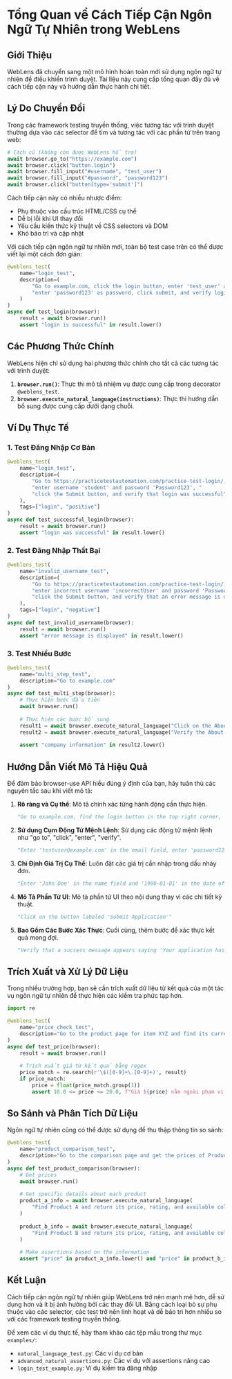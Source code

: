 # Tổng Quan về Cách Tiếp Cận Ngôn Ngữ Tự Nhiên trong WebLens

## Giới Thiệu

WebLens đã chuyển sang một mô hình hoàn toàn mới sử dụng ngôn ngữ tự nhiên để điều khiển trình duyệt. Tài liệu này cung cấp tổng quan đầy đủ về cách tiếp cận này và hướng dẫn thực hành chi tiết.

## Lý Do Chuyển Đổi

Trong các framework testing truyền thống, việc tương tác với trình duyệt thường dựa vào các selector để tìm và tương tác với các phần tử trên trang web:

```python
# Cách cũ (không còn được WebLens hỗ trợ)
await browser.go_to("https://example.com")
await browser.click("button.login")
await browser.fill_input("#username", "test_user")
await browser.fill_input("#password", "password123")
await browser.click("button[type='submit']")
```

Cách tiếp cận này có nhiều nhược điểm:
- Phụ thuộc vào cấu trúc HTML/CSS cụ thể
- Dễ bị lỗi khi UI thay đổi
- Yêu cầu kiến thức kỹ thuật về CSS selectors và DOM
- Khó bảo trì và cập nhật

Với cách tiếp cận ngôn ngữ tự nhiên mới, toàn bộ test case trên có thể được viết lại một cách đơn giản:

```python
@weblens_test(
    name="login_test",
    description=(
        "Go to example.com, click the login button, enter 'test_user' as username, "
        "enter 'password123' as password, click submit, and verify login is successful"
    )
)
async def test_login(browser):
    result = await browser.run()
    assert "login is successful" in result.lower()
```

## Các Phương Thức Chính

WebLens hiện chỉ sử dụng hai phương thức chính cho tất cả các tương tác với trình duyệt:

1. **`browser.run()`**: Thực thi mô tả nhiệm vụ được cung cấp trong decorator `@weblens_test`.
2. **`browser.execute_natural_language(instructions)`**: Thực thi hướng dẫn bổ sung được cung cấp dưới dạng chuỗi.

## Ví Dụ Thực Tế

### 1. Test Đăng Nhập Cơ Bản

```python
@weblens_test(
    name="login_test",
    description=(
        "Go to https://practicetestautomation.com/practice-test-login/, "
        "enter username 'student' and password 'Password123', "
        "click the Submit button, and verify that login was successful"
    ),
    tags=["login", "positive"]
)
async def test_successful_login(browser):
    result = await browser.run()
    assert "login was successful" in result.lower()
```

### 2. Test Đăng Nhập Thất Bại

```python
@weblens_test(
    name="invalid_username_test",
    description=(
        "Go to https://practicetestautomation.com/practice-test-login/, "
        "enter incorrect username 'incorrectUser' and password 'Password123', "
        "click the Submit button, and verify that an error message is displayed"
    ),
    tags=["login", "negative"]
)
async def test_invalid_username(browser):
    result = await browser.run()
    assert "error message is displayed" in result.lower()
```

### 3. Test Nhiều Bước

```python
@weblens_test(
    name="multi_step_test",
    description="Go to example.com"
)
async def test_multi_step(browser):
    # Thực hiện bước đầu tiên
    await browser.run()
    
    # Thực hiện các bước bổ sung
    result1 = await browser.execute_natural_language("Click on the About link")
    result2 = await browser.execute_natural_language("Verify the About page contains company information")
    
    assert "company information" in result2.lower()
```

## Hướng Dẫn Viết Mô Tả Hiệu Quả

Để đảm bảo browser-use API hiểu đúng ý định của bạn, hãy tuân thủ các nguyên tắc sau khi viết mô tả:

1. **Rõ ràng và Cụ thể**: Mô tả chính xác từng hành động cần thực hiện.
   ```python
   "Go to example.com, find the login button in the top right corner, and click on it"
   ```

2. **Sử dụng Cụm Động Từ Mệnh Lệnh**: Sử dụng các động từ mệnh lệnh như "go to", "click", "enter", "verify".
   ```python
   "Enter 'testuser@example.com' in the email field, enter 'password123' in the password field"
   ```

3. **Chỉ Định Giá Trị Cụ Thể**: Luôn đặt các giá trị cần nhập trong dấu nháy đơn.
   ```python
   "Enter 'John Doe' in the name field and '1990-01-01' in the date of birth field"
   ```

4. **Mô Tả Phần Tử UI**: Mô tả phần tử UI theo nội dung thay vì các chi tiết kỹ thuật.
   ```python
   "Click on the button labeled 'Submit Application'"
   ```

5. **Bao Gồm Các Bước Xác Thực**: Cuối cùng, thêm bước để xác thực kết quả mong đợi.
   ```python
   "Verify that a success message appears saying 'Your application has been submitted'"
   ```

## Trích Xuất và Xử Lý Dữ Liệu

Trong nhiều trường hợp, bạn sẽ cần trích xuất dữ liệu từ kết quả của một tác vụ ngôn ngữ tự nhiên để thực hiện các kiểm tra phức tạp hơn.

```python
import re

@weblens_test(
    name="price_check_test",
    description="Go to the product page for item XYZ and find its current price"
)
async def test_price(browser):
    result = await browser.run()
    
    # Trích xuất giá từ kết quả bằng regex
    price_match = re.search(r'\$([0-9]+\.[0-9]+)', result)
    if price_match:
        price = float(price_match.group(1))
        assert 10.0 <= price <= 20.0, f"Giá ${price} nằm ngoài phạm vi mong đợi"
```

## So Sánh và Phân Tích Dữ Liệu

Ngôn ngữ tự nhiên cũng có thể được sử dụng để thu thập thông tin so sánh:

```python
@weblens_test(
    name="product_comparison_test",
    description="Go to the comparison page and get the prices of Product A and Product B"
)
async def test_product_comparison(browser):
    # Get prices
    await browser.run()
    
    # Get specific details about each product
    product_a_info = await browser.execute_natural_language(
        "Find Product A and return its price, rating, and available colors"
    )
    
    product_b_info = await browser.execute_natural_language(
        "Find Product B and return its price, rating, and available colors"
    )
    
    # Make assertions based on the information
    assert "price" in product_a_info.lower() and "price" in product_b_info.lower()
```

## Kết Luận

Cách tiếp cận ngôn ngữ tự nhiên giúp WebLens trở nên mạnh mẽ hơn, dễ sử dụng hơn và ít bị ảnh hưởng bởi các thay đổi UI. Bằng cách loại bỏ sự phụ thuộc vào các selector, các test trở nên linh hoạt và dễ bảo trì hơn nhiều so với các framework testing truyền thống.

Để xem các ví dụ thực tế, hãy tham khảo các tệp mẫu trong thư mục `examples/`:

- `natural_language_test.py`: Các ví dụ cơ bản
- `advanced_natural_assertions.py`: Các ví dụ với assertions nâng cao
- `login_test_example.py`: Ví dụ kiểm tra đăng nhập
